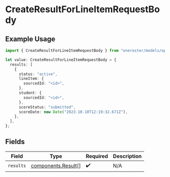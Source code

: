 # CreateResultForLineItemRequestBody

## Example Usage

```typescript
import { CreateResultForLineItemRequestBody } from "oneroster/models/operations";

let value: CreateResultForLineItemRequestBody = {
  results: [
    {
      status: "active",
      lineItem: {
        sourcedId: "<id>",
      },
      student: {
        sourcedId: "<id>",
      },
      scoreStatus: "submitted",
      scoreDate: new Date("2023-10-10T12:19:32.671Z"),
    },
  ],
};
```

## Fields

| Field                                                    | Type                                                     | Required                                                 | Description                                              |
| -------------------------------------------------------- | -------------------------------------------------------- | -------------------------------------------------------- | -------------------------------------------------------- |
| `results`                                                | [components.Result](../../models/components/result.md)[] | :heavy_check_mark:                                       | N/A                                                      |